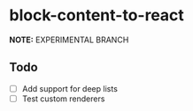 # block-content-to-react

**NOTE:** EXPERIMENTAL BRANCH

## Todo

- [ ] Add support for deep lists
- [ ] Test custom renderers
